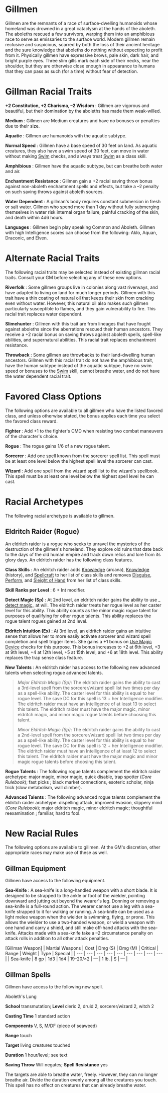 # Gillmen

Gillmen are the remnants of a race of surface-dwelling humanoids whose homeland was drowned in a great cataclysm at the hands of the aboleth. The aboleths rescued a few survivors, warping them into an amphibious race to serve as emissaries to the surface world. Modern gillmen remain reclusive and suspicious, scarred by both the loss of their ancient heritage and the sure knowledge that aboleths do nothing without expecting to profit from it. Physically gillmen have expressive brows, pale skin, dark hair, and bright purple eyes. Three slim gills mark each side of their necks, near the shoulder, but they are otherwise close enough in appearance to humans that they can pass as such (for a time) without fear of detection.

# Gillman Racial Traits

**+2 Constitution, +2 Charisma, –2 Wisdom** : Gillmen are vigorous and beautiful, but their domination by the aboleths has made them weak-willed.

**Medium** : Gillmen are Medium creatures and have no bonuses or penalties due to their size.

**Aquatic** : Gillmen are humanoids with the aquatic subtype.

**Normal Speed** : Gillmen have a base speed of 30 feet on land. As aquatic creatures, they also have a swim speed of 30 feet, can move in water without making [Swim](skills/swim#_swim) checks, and always treat [Swim](skills/swim#_swim) as a class skill.

**Amphibious** : Gillmen have the aquatic subtype, but can breathe both water and air.

**Enchantment Resistance** : Gillmen gain a +2 racial saving throw bonus against non-aboleth enchantment spells and effects, but take a –2 penalty on such saving throws against aboleth sources.

**Water Dependent** : A gillman's body requires constant submersion in fresh or salt water. Gillmen who spend more than 1 day without fully submerging themselves in water risk internal organ failure, painful cracking of the skin, and death within 4d6 hours.

**Languages** : Gillmen begin play speaking Common and Aboleth. Gillmen with high Intelligence scores can choose from the following: Aklo, Aquan, Draconic, and Elven.

# Alternate Racial Traits

The following racial traits may be selected instead of existing gillman racial traits. Consult your GM before selecting any of these new options.

**Riverfolk** : Some gillmen groups live in colonies along vast riverways, and have adapted to living on land for much longer periods. Gillmen with this trait have a thin coating of natural oil that keeps their skin from cracking even without water. However, this natural oil also makes such gillmen particularly susceptible to flames, and they gain vulnerability to fire. This racial trait replaces water dependent.

**Slimehunter** : Gillmen with this trait are from lineages that have fought against aboleths since the aberrations rescued their human ancestors. They receive a +2 racial bonus on saving throws against aboleth spells, spell-like abilities, and supernatural abilities. This racial trait replaces enchantment resistance.

**Throwback** : Some gillmen are throwbacks to their land-dwelling human ancestors. Gillmen with this racial trait do not have the amphibious trait, have the human subtype instead of the aquatic subtype, have no swim speed or bonuses to the [Swim](skills/swim#_swim) skill, cannot breathe water, and do not have the water dependent racial trait.

# Favored Class Options

The following options are available to all gillmen who have the listed favored class, and unless otherwise stated, the bonus applies each time you select the favored class reward.

**Fighter** : Add +1 to the fighter's CMD when resisting two combat maneuvers of the character's choice.

**Rogue** : The rogue gains 1/6 of a new rogue talent.

**Sorcerer** : Add one spell known from the sorcerer spell list. This spell must be at least one level below the highest spell level the sorcerer can cast.

**Wizard** : Add one spell from the wizard spell list to the wizard's spellbook. This spell must be at least one level below the highest spell level he can cast.

# Racial Archetypes

The following racial archetype is available to gillmen.

## Eldritch Raider (Rogue)

An eldritch raider is a rogue who seeks to unravel the mysteries of the destruction of the gillmen's homeland. They explore old ruins that date back to the days of the old human empire and track down relics and lore from its glory days. An eldritch raider has the following class features.

**Class Skills** : An eldritch raider adds [Knowledge](skills/knowledge#_knowledge) (arcana), [Knowledge](skills/knowledge#_knowledge) (history), and [Spellcraft](skills/spellcraft#_spellcraft) to her list of class skills and removes [Disguise](skills/disguise#_disguise), [Perform](skills/perform#_perform), and [Sleight of Hand](skills/sleightOfHand#_sleight-of-hand) from her list of class skills.

**Skill Ranks per Level** : 6 + Int modifier.

**Detect Magic (Sp)** : At 2nd level, an eldritch raider gains the ability to use _ [detect magic](spells/detectMagic#_detect-magic)_ at will. The eldritch raider treats her rogue level as her caster level for this ability. This ability counts as the minor magic rogue talent for purposes of qualifying for other rogue talents. This ability replaces the rogue talent rogues gained at 2nd level.

**Eldritch Intuition (Ex)** : At 3rd level, an eldritch raider gains an intuitive sense that allows her to more easily activate sorcerer and wizard spell completion and spell trigger items. She gains a +1 bonus on [Use Magic Device](skills/useMagicDevice#_use-magic-device) checks for this purpose. This bonus increases to +2 at 6th level, +3 at 9th level, +4 at 12th level, +5 at 15th level, and +6 at 18th level. This ability replaces the trap sense class feature.

**New Talents** : An eldritch raider has access to the following new advanced talents when selecting rogue advanced talents.

> _Major Eldritch Magic (Sp)_: The eldritch raider gains the ability to cast a 3rd-level spell from the sorcerer/wizard spell list two times per day as a spell-like ability. The caster level for this ability is equal to her rogue level. The save DC for this spell is 13 + her Intelligence modifier. The eldritch raider must have an Intelligence of at least 13 to select this talent. The eldritch raider must have the major magic, minor eldritch magic, and minor magic rogue talents before choosing this talent.
> 
> _Minor Eldritch Magic (Sp)_: The eldritch raider gains the ability to cast a 2nd-level spell from the sorcerer/wizard spell list two times per day as a spell-like ability. The caster level for this ability is equal to her rogue level. The save DC for this spell is 12 + her Intelligence modifier. The eldritch raider must have an Intelligence of at least 12 to select this talent. The eldritch raider must have the major magic and minor magic rogue talents before choosing this talent.

**Rogue Talents** : The following rogue talents complement the eldritch raider archetype: major magic, minor magic, quick disable, trap spotter (_Core Rulebook_); fast picks ; black market connections, esoteric scholar, ninja trick (slow metabolism, wall climber).

**Advanced Talents** : The following advanced rogue talents complement the eldritch raider archetype: dispelling attack, improved evasion, slippery mind (_Core Rulebook_); major eldritch magic, minor eldritch magic; thoughtful reexamination ; familiar, hard to fool.

# New Racial Rules

The following options are available to gillmen. At the GM's discretion, other appropriate races may make use of these as well.

## Gillman Equipment

Gillmen have access to the following equipment.

**Sea-Knife** : A sea-knife is a long-handled weapon with a short blade. It is designed to be strapped to the ankle or foot of the wielder, pointing downward and jutting out beyond the wearer's leg. Donning or removing a sea-knife is a full-round action. The wearer cannot use a leg with a sea-knife strapped to it for walking or running. A sea-knife can be used as a light melee weapon when the wielder is swimming, flying, or prone. This allows the wielder to use a two-handed weapon, or wield a weapon with one hand and carry a shield, and still make off-hand attacks with the sea-knife. Attacks made with a sea-knife take a –2 circumstance penalty on attack rolls in addition to all other attack penalties.

[Gillman Weapon]
| Martial Weapons | Cost | Dmg (S) | Dmg (M) | Critical | Range | Weight | Type | Special |
| --- | --- | --- | --- | --- | --- | --- | --- | --- |
| Sea-knife | 8 gp | 1d3 | 1d4 | 19–20/×2 | — | 1 lb. | S | — |

## Gillman Spells

Gillmen have access to the following new spell.

Aboleth's Lung

**School** transmutation; **Level** cleric 2, druid 2, sorcerer/wizard 2, witch 2

**Casting Time** 1 standard action

**Components** V, S, M/DF (piece of seaweed)

**Range** touch

**Target** living creatures touched

**Duration** 1 hour/level; see text

**Saving Throw** Will negates; **Spell Resistance** yes

The targets are able to breathe water, freely. However, they can no longer breathe air. Divide the duration evenly among all the creatures you touch. This spell has no effect on creatures that can already breathe water.

